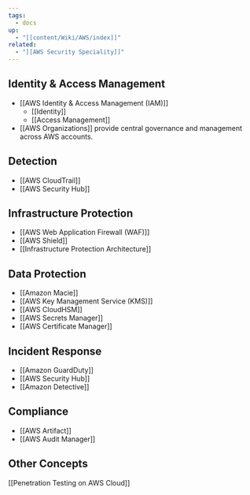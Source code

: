 ```yaml
---
tags:
  - docs
up:
  - "[[content/Wiki/AWS/index]]"
related:
  - "[[AWS Security Speciality]]"
---
```

## Identity & Access Management 

- [[AWS Identity & Access Management (IAM)]] 
	- [[Identity]] 
	- [[Access Management]]
- [[AWS Organizations]] provide central governance and management across AWS accounts.

## Detection

- [[AWS CloudTrail]]
- [[AWS Security Hub]]

## Infrastructure Protection

- [[AWS Web Application Firewall (WAF)]] 
- [[AWS Shield]]
- [[Infrastructure Protection Architecture]] 

## Data Protection

- [[Amazon Macie]]
- [[AWS Key Management Service (KMS)]]
- [[AWS CloudHSM]] 
- [[AWS Secrets Manager]]
- [[AWS Certificate Manager]]

## Incident Response

- [[Amazon GuardDuty]]
- [[AWS Security Hub]]
- [[Amazon Detective]]

## Compliance

- [[AWS Artifact]]
- [[AWS Audit Manager]]


## Other Concepts

[[Penetration Testing on AWS Cloud]]